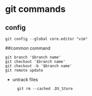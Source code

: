 # git commands

## config

    git config --global core.editor "vim"

##common command

	git branch '$branch name'
    git checkout '$branch name'
    git checkout -b '$branch name'
    git remote update

- untrack files

		git rm --cached .DS_Store

